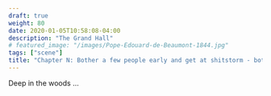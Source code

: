 ```yaml
---
draft: true
weight: 80
date: 2020-01-05T10:58:08-04:00
description: "The Grand Hall"
# featured_image: "/images/Pope-Edouard-de-Beaumont-1844.jpg"
tags: ["scene"]
title: "Chapter N: Bother a few people early and get at shitstorm - bother all later and be a hero"
---
```


Deep in the woods ...
